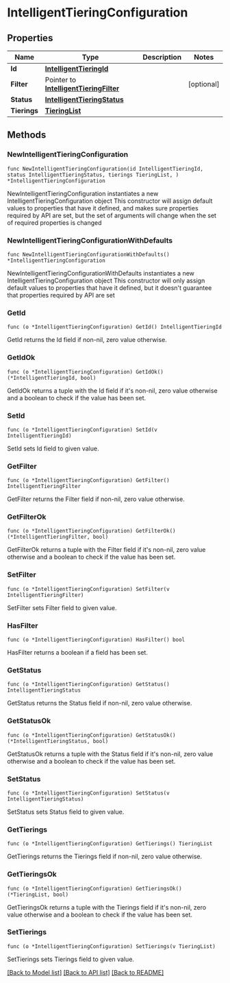 # IntelligentTieringConfiguration

## Properties

Name | Type | Description | Notes
------------ | ------------- | ------------- | -------------
**Id** | [**IntelligentTieringId**](IntelligentTieringId.md) |  | 
**Filter** | Pointer to [**IntelligentTieringFilter**](IntelligentTieringFilter.md) |  | [optional] 
**Status** | [**IntelligentTieringStatus**](IntelligentTieringStatus.md) |  | 
**Tierings** | [**TieringList**](TieringList.md) |  | 

## Methods

### NewIntelligentTieringConfiguration

`func NewIntelligentTieringConfiguration(id IntelligentTieringId, status IntelligentTieringStatus, tierings TieringList, ) *IntelligentTieringConfiguration`

NewIntelligentTieringConfiguration instantiates a new IntelligentTieringConfiguration object
This constructor will assign default values to properties that have it defined,
and makes sure properties required by API are set, but the set of arguments
will change when the set of required properties is changed

### NewIntelligentTieringConfigurationWithDefaults

`func NewIntelligentTieringConfigurationWithDefaults() *IntelligentTieringConfiguration`

NewIntelligentTieringConfigurationWithDefaults instantiates a new IntelligentTieringConfiguration object
This constructor will only assign default values to properties that have it defined,
but it doesn't guarantee that properties required by API are set

### GetId

`func (o *IntelligentTieringConfiguration) GetId() IntelligentTieringId`

GetId returns the Id field if non-nil, zero value otherwise.

### GetIdOk

`func (o *IntelligentTieringConfiguration) GetIdOk() (*IntelligentTieringId, bool)`

GetIdOk returns a tuple with the Id field if it's non-nil, zero value otherwise
and a boolean to check if the value has been set.

### SetId

`func (o *IntelligentTieringConfiguration) SetId(v IntelligentTieringId)`

SetId sets Id field to given value.


### GetFilter

`func (o *IntelligentTieringConfiguration) GetFilter() IntelligentTieringFilter`

GetFilter returns the Filter field if non-nil, zero value otherwise.

### GetFilterOk

`func (o *IntelligentTieringConfiguration) GetFilterOk() (*IntelligentTieringFilter, bool)`

GetFilterOk returns a tuple with the Filter field if it's non-nil, zero value otherwise
and a boolean to check if the value has been set.

### SetFilter

`func (o *IntelligentTieringConfiguration) SetFilter(v IntelligentTieringFilter)`

SetFilter sets Filter field to given value.

### HasFilter

`func (o *IntelligentTieringConfiguration) HasFilter() bool`

HasFilter returns a boolean if a field has been set.

### GetStatus

`func (o *IntelligentTieringConfiguration) GetStatus() IntelligentTieringStatus`

GetStatus returns the Status field if non-nil, zero value otherwise.

### GetStatusOk

`func (o *IntelligentTieringConfiguration) GetStatusOk() (*IntelligentTieringStatus, bool)`

GetStatusOk returns a tuple with the Status field if it's non-nil, zero value otherwise
and a boolean to check if the value has been set.

### SetStatus

`func (o *IntelligentTieringConfiguration) SetStatus(v IntelligentTieringStatus)`

SetStatus sets Status field to given value.


### GetTierings

`func (o *IntelligentTieringConfiguration) GetTierings() TieringList`

GetTierings returns the Tierings field if non-nil, zero value otherwise.

### GetTieringsOk

`func (o *IntelligentTieringConfiguration) GetTieringsOk() (*TieringList, bool)`

GetTieringsOk returns a tuple with the Tierings field if it's non-nil, zero value otherwise
and a boolean to check if the value has been set.

### SetTierings

`func (o *IntelligentTieringConfiguration) SetTierings(v TieringList)`

SetTierings sets Tierings field to given value.



[[Back to Model list]](../README.md#documentation-for-models) [[Back to API list]](../README.md#documentation-for-api-endpoints) [[Back to README]](../README.md)


